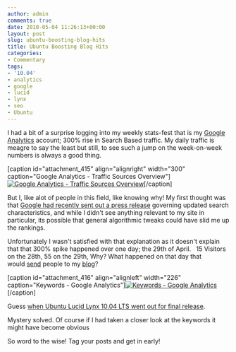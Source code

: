 ```yaml
---
author: admin
comments: true
date: 2010-05-04 11:26:13+00:00
layout: post
slug: ubuntu-boosting-blog-hits
title: Ubuntu Boosting Blog Hits
categories:
- Commentary
tags:
- '10.04'
- analytics
- google
- lucid
- lynx
- seo
- Ubuntu
---
```


I had a bit of a surprise logging into my weekly stats-fest that is my [Google Analytics](http://en.wikipedia.org/wiki/Google%20Analytics) account; 300% rise in Search Based traffic. My daily traffic is meagre to say the least but still, to see such a jump on the week-on-week numbers is always a good thing.

[caption id="attachment_415" align="alignright" width="300" caption="Google Analytics - Traffic Sources Overview"][![Google Analytics - Traffic Sources Overview](http://www.andrewbolster.info/wp-content/uploads/2010/05/Screenshot-Traffic-Sources-Overview-Google-Analytics-e1272972047346-300x109.png)](http://www.andrewbolster.info/wp-content/uploads/2010/05/Screenshot-Traffic-Sources-Overview-Google-Analytics.png)[/caption]

But I, like alot of people in this field, like knowing why! My first thought was that [Google had recently sent out a press release](http://googleblog.blogspot.com/2010/05/this-week-in-search-5110.html) governing updated search characteristics, and while I didn't see anything relevant to my site in particular, its possible that general algorithmic tweaks could have slid me up the rankings.

Unfortunately I wasn't satisfied with that explanation as it doesn't explain that that 300% spike happened over one day; the 29th of April.   15 Visitors on the 28th, 55 on the 29th, Why? What happened on that day that would [send](http://www.andrewbolster.info/tag/ubuntu/) people to my [blog](http://www.andrewbolster.info/2010/03/my-experience-with-ubuntu-10-04-lucid-lynx/)?

[caption id="attachment_416" align="alignleft" width="226" caption="Keywords - Google Analytics"][![Keywords - Google Analytics](http://www.andrewbolster.info/wp-content/uploads/2010/05/Screenshot-Keywords-Google-Analytics-Google-Chrome-1-e1272972205149-226x300.png)](http://www.andrewbolster.info/wp-content/uploads/2010/05/Screenshot-Keywords-Google-Analytics-Google-Chrome-1-e1272972205149.png)[/caption]

Guess [when Ubuntu Lucid Lynx 10.04 LTS went out for final release](http://www.ubuntugeek.com/ubuntu-10-04lucid-lynx-release-schedule.html).

Mystery solved. Of course if I had taken a closer look at the keywords it might have become obvious

So word to the wise! Tag your posts and get in early!
